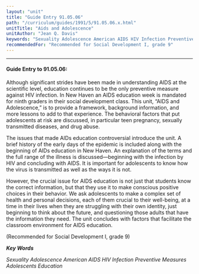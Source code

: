```yaml
---
layout: "unit"
title: "Guide Entry 91.05.06"
path: "/curriculum/guides/1991/5/91.05.06.x.html"
unitTitle: "Aids and Adolescence"
unitAuthor: "Jean Q. Davis"
keywords: "Sexuality Adolescence American AIDS HIV Infection Preventive Measures Adolescents Education"
recommendedFor: "Recommended for Social Development I, grade 9"
---
```

<body>
<hr/>
 <h4>
  Guide Entry to 91.05.06:
 </h4>
 Although significant strides have been made in understanding AIDS at the scientific level, education continues to be the only preventive measure against HIV infection. In New Haven an AIDS education week is mandated for ninth graders in their social development class. This unit, “AIDS and Adolescence,” is to provide a framework, background information, and more lessons to add to that experience. The behavioral factors that put adolescents at risk are discussed, in particular teen pregnancy, sexually transmitted diseases, and drug abuse.
 <p>
  The issues that made AIDs education controversial introduce the unit. A brief history of the early days of the epidemic is included along with the beginning of AIDs education in New Haven. An explanation of the terms and the full range of the illness is discussed—beginning with the infection by HIV and concluding with AIDS. It is important for adolescents to know how the virus is transmitted as well as the ways it is not.
 </p>
 <p>
  However, the crucial issue for AIDS education is not just that students know the correct information, but that they use it to make conscious positive choices in their behavior. We ask adolescents to make a complex set of health and personal decisions, each of them crucial to their well-being, at a time in their lives when they are struggling with their own identity, just beginning to think about the future, and questioning those adults that have the information they need. The unit concludes with factors that facilitate the classroom environment for AIDS education.
 </p>
 <p>
  (Recommended for Social Development I, grade 9)
 </p>
<p>
  <b>
   <i>
    Key Words
   </i>
  </b>
  <br/>
 </p>
 <p>
  <i>
   Sexuality Adolescence American AIDS HIV Infection Preventive Measures Adolescents Education
  </i>
 </p>

</body>